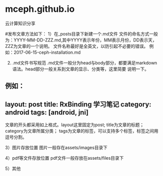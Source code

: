 # mceph.github.io
云计算知识分享

#发布文章方法如下：
1）在_posts目录下新建一个.md文件
	文件的命名方式一般为：YYYY-MM-DD-ZZZ.md,其中YYYY表示年份，MM表示月份，DD表示天，ZZZ为文章的一个说明。
	文件名称最好是全英文，以防引起不必要的错误。
	例如：2017-06-15-ceph-installation.md
  
2) .md文件书写规范
	.md文件一般分为head与body部分，都要满足markdown语法。head部分一般关系到文章的显示、分类等，这里简要
说明一下。

例如：
---
layout: post
title: RxBinding 学习笔记
category: android
tags: [android, jni]
---


文章的开头都采用如上格式。layout这里固定为post; title为文章的标题； category为文章所属分类；
tags为文章的标签，可以支持多个标签，标签之间用逗号分割。

3）图片存放位置
  图片一般存在assets/images目录下
  
4）pdf等文件存放位置
  pdf文件一般存放在assets/files目录下
  
5）其他